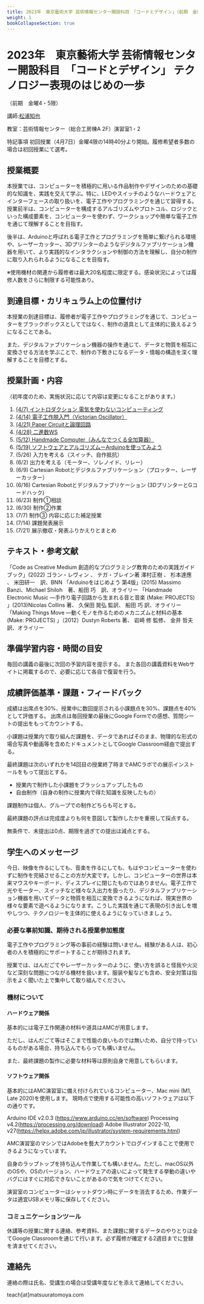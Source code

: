 ```yaml
---
title: 2023年　東京藝術大学 芸術情報センター開設科目　「コードとデザイン」（前期　金曜4・5限）
weight: 1
bookCollapseSection: true
---
```

# 2023年　東京藝術大学 芸術情報センター開設科目　「コードとデザイン」 テクノロジー表現のはじめの一歩

（前期　金曜4・5限）

講師:[松浦知也](https://matsuuratomoya.com)

教室：芸術情報センター（総合工房棟A 2F）演習室1・2

特記事項	初回授業（4月7日）金曜4限の14時40分より開始。履修希望者多数の場合は初回授業にて選考。

## 授業概要

本授業では、コンピューターを積極的に用いる作品制作やデザインのための基礎的な知識を、実践を交えて学ぶ。特に、LEDやスイッチのようなハードウェアとインターフェースの取り扱いを、電子工作やプログラミングを通じて習得する。
授業前半は、コンピューターを構成するアルゴリズムやプロトコル、ロジックといった構成要素を、コンピューターを使わず、ワークショップや簡単な電子工作を通じて理解することを目指す。

後半は、Arduinoと呼ばれる電子工作とプログラミングを簡単に繋げられる環境や、レーザーカッター、3Dプリンターのようなデジタルファブリケーション機器を用いて、より実践的なインタラクションや制御の方法を理解し、自分の制作に取り入れられるようになることを目指す。

※使用機材の関連から履修者は最大20名程度に限定する。感染状況によっては履修人数をさらに制限する可能性あり。


## 到達目標・カリキュラム上の位置付け	

本授業の到達目標は、履修者が電子工作やプログラミングを通じて、コンピューターをブラックボックスとしてではなく、制作の道具として主体的に扱えるようになることである。

また、デジタルファブリケーション機器の操作を通じて、データと物質を相互に変換させる方法を学ぶことで、制作の下敷きになるデータ・情報の構造を深く理解することを目標とする。


## 授業計画・内容	

（初年度のため、実施状況に応じて内容は変更になることがあります。）

1. [(4/7) イントロダクション 電気を使わないコンピューティング](./1)
2. [(4/14) 電子工作脱入門（Victorian Oscillator）](./2)
3. [(4/21) Paper Circuitと論理回路](./3)
4. [(4/28) 二進数WS](./4)
5. [(5/12) Handmade Computer（みんなでつくる全加算器）](./5)
6. [(5/19) ソフトウェアとアルゴリズムーArduinoを使ってみよう](./6)
7. (5/26) 入力を考える（スイッチ、自作抵抗）
8. (6/2) 出力を考える（モーター、ソレノイド、リレー）
9. (6/9) Cartesian Robotとデジタルファブリケーション（プロッター、レーザーカッター）
10. (6/16) Cartesian Robotとデジタルファブリケーション (3DプリンターとGコードハック)
11. (6/23) 制作①相談
12. (6/30) 制作②作業
13. (7/7) 制作③ 内容に応じた補足授業
14. (7/14) 課題発表展示
15. (7/21) 展示撤収・発表ふりかえりとまとめ


## テキスト・参考文献

「Code as Creative Medium 創造的なプログラミング教育のための実践ガイドブック」(2022) ゴラン・レヴィン 、 テガ・ブレイン著 澤村正樹 、 杉本達應 、 米田研一　訳、BNN
「Arduinoをはじめよう 第4版」(2015) Massimo Banzi、Michael Shiloh　著、船田 巧　訳、オライリー
「Handmade Electronic Music ―手作り電子回路から生まれる音と音楽 (Make: PROJECTS) 」(2013)Nicolas Collins 著、 久保田 晃弘 監訳、 船田 巧 訳、オライリー
「Making Things Move ―動くモノを作るためのメカニズムと材料の基本 (Make: PROJECTS) 」（2012）Dustyn Roberts 著、 岩崎 修 監修、 金井 哲夫 訳、オライリー

## 準備学習内容・時間の目安

毎回の講義の最後に次回の予習内容を提示する。
また各回の講義資料をWebサイトに掲載するので、必要に応じて各自で復習を行う。
## 成績評価基準・課題・フィードバック

成績は出席点を30%、授業中に数回提示される小課題点を30%、課題点を40%として評価する。
出席点は毎回授業の最後にGoogle Formでの感想、質問シートの提出をもってカウントする。

小課題は授業内で取り組んだ課題を、データであればそのまま、物理的な形式の場合写真や動画等を含めたドキュメントとしてGoogle Classroom経由で提出する。

最終課題は次のいずれかを14回目の授業終了時までAMCラボでの展示インストールをもって提出とする。

- 授業内で制作した小課題をブラッシュアップしたもの
- 自由制作（自身の制作に授業内で得た知識を反映したもの）

課題制作は個人、グループでの制作どちらも可とする。

最終課題の評点は完成度よりも何を意図して製作したかを重視して採点する。

無条件で、未提出は0点、期限を過ぎての提出は減点とする。

## 学生へのメッセージ

今日、映像を作るにしても、音楽を作るにしても、もはやコンピューターを使わずに制作を完結させることの方が大変です。しかし、コンピューターの世界は本来マウスやキーボード、ディスプレイに閉じたものではありません。電子工作で光やモーター、スイッチなど様々な入出力を扱ったり、デジタルファブリケーション機器を用いてデータと物質を相互に変換できるようになれば、現実世界の様々な要素で遊べるようになります。こうした実践を通じて表現の引き出しを増やしつつ、テクノロジーを主体的に使えるようになっていきましょう。

### 必要な事前知識、期待される授業参加態度

電子工作やプログラミング等の事前の経験は問いません。経験がある人は、初心者の人を積極的にサポートすることが期待されます。

授業では、はんだごてやレーザーカッターのように、使い方を誤ると怪我や火災など深刻な問題につながる機材を扱います。服装や髪なども含め、安全対策は指示をよく聞いた上で集中して取り組んでください。

### 機材について

#### ハードウェア関係
基本的には電子工作関連の材料や道具はAMCが用意します。

ただし、はんだごて等はそこまで性能の良いものでは無いため、自分で持っているものがある場合、持ち込んでもらっても構いません。

また、最終課題の製作に必要な材料等は原則自身で用意してもらいます。

#### ソフトウェア関係

基本的にはAMC演習室に備え付けられているコンピューター、Mac mini (M1, Late 2020)を使用します。
現時点で使用する可能性の高いソフトウェアは以下の通りです。

Arduino IDE v2.0.3 (https://www.arduino.cc/en/software)
Processing v4.2(https://processing.org/download)
Adobe Illustrator 2022-10, v27(https://helpx.adobe.com/jp/illustrator/system-requirements.html)

AMC演習室のマシンではAdobeを藝大アカウントでログインすることで使用できるようになっています。

自身のラップトップを持ち込んで作業しても構いません。ただし、macOS以外のOSや、OSのバージョン、ハードウェアの違いによって発生する挙動の違いやバグにはすぐに対応できないことがあるので気をつけてください。

演習室のコンピューターはシャットダウン時にデータを消去するため、作業データは適宜USBメモリ等に保存してください。

### コミュニケーションツール

休講等の授業に関する連絡、参考資料、また課題に関するデータのやりとりは全てGoogle Classroomを通じて行います。必ず履修が確定する2週目までに登録を済ませてください。

## 連絡先

連絡の際は氏名、受講生の場合は受講年度などを添えて連絡してください。

teach\[at\]matsuuratomoya.com